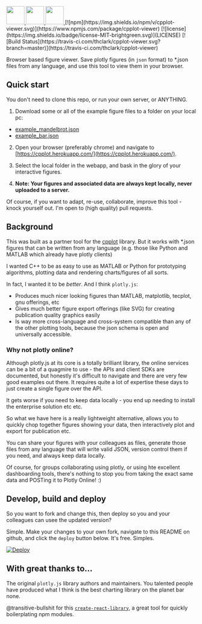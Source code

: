 
<a href="#">
   <img src="https://raw.githubusercontent.com/isocpp/logos/master/cpp_logo.png" height="48">
   <img src="https://cdn.worldvectorlogo.com/logos/react.svg" height="48">
   <img src="https://steemitimages.com/0x0/https://s3-us-west-1.amazonaws.com/plotly-tutorials/plotly-marketing-pages/images/new-branding/logo/images/plotly-logo-01-stripe%402x.png" height="48">
</a>
[![npm](https://img.shields.io/npm/v/cpplot-viewer.svg)](https://www.npmjs.com/package/cpplot-viewer)
[![license](https://img.shields.io/badge/license-MIT-brightgreen.svg)](LICENSE)
[![Build Status](https://travis-ci.com/thclark/cpplot-viewer.svg?branch=master)](https://travis-ci.com/thclark/cpplot-viewer)

Browser based figure viewer. Save plotly figures (in `json` format) to *.json files from any language, and use this tool to view them in your browser.

## Quick start

You don't need to clone this repo, or run your own server, or ANYTHING.

1. Download some or all of the example figure files to a folder on your local pc:
 - [example_mandelbrot.json]()
 - [example_bar.json]()

2. Open your browser (preferably chrome) and navigate to [https://cpplot.herokuapp.com/](https://cpplot.herokuapp.com/).

3. Select the local folder in the webapp, and bask in the glory of your interactive figures.

4. **Note: Your figures and associated data are always kept locally, never uploaded to a server.**

Of course, if you want to adapt, re-use, collaborate, improve this tool - knock yourself out. I'm open to (high quality) pull requests.

## Background

This was built as a partner tool for the [cpplot](https://github.com/thclark/cpplot) library. But it works with *.json figures that can be written from any language (e.g. those like Python and MATLAB which already have plotly clients)

I wanted C++ to be as easy to use as MATLAB or Python for prototyping algorithms, plotting data and rendering charts/figures of all sorts.

In fact, I wanted it to be *better*. And I think `plotly.js`:
 - Produces much nicer looking figures than MATLAB, matplotlib, tecplot, gnu offerings, etc
 - Gives much better figure export offerings (like SVG) for creating publication quality graphics easily
 - Is way more cross-language and cross-system compatible than any of the other plotting tools, because the json schema is open and universally accessible.

### Why not plotly online?

Although plotly.js at its core is a totally brilliant library, the online services can be a bit of a quagmire to use - the APIs and client SDKs are documented, but honestly it's difficult to navigate and there are very few good examples out there. It requires quite a lot of expertise these days to just create a single figure over the API.

It gets worse if you need to keep data locally - you end up needing to install the enterprise solution etc etc.

So what we have here is a really lightweight alternative, allows you to quickly chop together figures showing your data, then interactively plot and export for publication etc.

You can share your figures with your colleagues as files, generate those files from any language that will write valid JSON, version control them if you need, and always keep data locally.

Of course, for groups collaborating using plotly, or using hte excellent dashboarding tools, there's nothing to stop you from taking the exact same data and POSTing it to Plotly Online! :)

## Develop, build and deploy

So you want to fork and change this, then deploy so you and your colleagues can usee the updated version?

Simple. Make your changes to your own fork, navigate to this README on github, and click the `deploy` button below. It's free. Simples.

[![Deploy](https://www.herokucdn.com/deploy/button.svg)](https://heroku.com/deploy)

## With great thanks to...

The original `plotly.js` library authors and maintainers. You talented people have produced what I think is the best charting library on the planet bar none.

@transitive-bullshit for this [`create-react-library`](https://github.com/transitive-bullshit/create-react-library), a great tool for quickly boilerplating npm modules.

